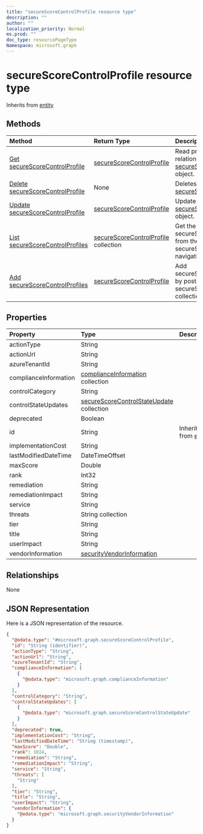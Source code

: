 ```yaml
---
title: "secureScoreControlProfile resource type"
description: ""
author: ""
localization_priority: Normal
ms.prod: ""
doc_type: resourcePageType
Namespace: microsoft.graph
---
```



# secureScoreControlProfile resource type




Inherits from [entity](../resources/entity.md)

## Methods
|Method|Return Type|Description|
|:---|:---|:---|
|[Get secureScoreControlProfile](../api/securescorecontrolprofile-get.md)|[secureScoreControlProfile](../resources/secureScoreControlProfile.md)|Read properties and relationships of the [secureScoreControlProfile](../resources/securescorecontrolprofile.md) object.|
|[Delete secureScoreControlProfile](../api/securescorecontrolprofile-delete.md)|None|Deletes a [secureScoreControlProfile](../resources/securescorecontrolprofile.md).|
|[Update secureScoreControlProfile](../api/securescorecontrolprofile-update.md)|[secureScoreControlProfile](../resources/secureScoreControlProfile.md)|Update the properties of a [secureScoreControlProfile](../resources/securescorecontrolprofile.md) object.|
|[List secureScoreControlProfiles](../api/security-list-securescorecontrolprofiles.md)|[secureScoreControlProfile](../resources/secureScoreControlProfile.md) collection|Get the secureScoreControlProfiles from the secureScoreControlProfiles navigation property.|
|[Add secureScoreControlProfiles](../api/security-post-securescorecontrolprofiles.md)|[secureScoreControlProfile](../resources/secureScoreControlProfile.md)|Add secureScoreControlProfiles by posting to the secureScoreControlProfiles collection.|

## Properties
|Property|Type|Description|
|:---|:---|:---|
|actionType|String||
|actionUrl|String||
|azureTenantId|String||
|complianceInformation|[complianceInformation](../resources/complianceInformation.md) collection||
|controlCategory|String||
|controlStateUpdates|[secureScoreControlStateUpdate](../resources/secureScoreControlStateUpdate.md) collection||
|deprecated|Boolean||
|id|String| Inherited from [entity](../resources/entity.md)|
|implementationCost|String||
|lastModifiedDateTime|DateTimeOffset||
|maxScore|Double||
|rank|Int32||
|remediation|String||
|remediationImpact|String||
|service|String||
|threats|String collection||
|tier|String||
|title|String||
|userImpact|String||
|vendorInformation|[securityVendorInformation](../resources/securityVendorInformation.md)||

## Relationships
None

## JSON Representation
Here is a JSON representation of the resource.
<!-- {
  "blockType": "resource",
  "keyProperty": "id",
  "@odata.type": "microsoft.graph.secureScoreControlProfile",
  "baseType": "microsoft.graph.entity",
  "openType": true
}
-->
``` json
{
  "@odata.type": "#microsoft.graph.secureScoreControlProfile",
  "id": "String (identifier)",
  "actionType": "String",
  "actionUrl": "String",
  "azureTenantId": "String",
  "complianceInformation": [
    {
      "@odata.type": "microsoft.graph.complianceInformation"
    }
  ],
  "controlCategory": "String",
  "controlStateUpdates": [
    {
      "@odata.type": "microsoft.graph.secureScoreControlStateUpdate"
    }
  ],
  "deprecated": true,
  "implementationCost": "String",
  "lastModifiedDateTime": "String (timestamp)",
  "maxScore": "Double",
  "rank": 1024,
  "remediation": "String",
  "remediationImpact": "String",
  "service": "String",
  "threats": [
    "String"
  ],
  "tier": "String",
  "title": "String",
  "userImpact": "String",
  "vendorInformation": {
    "@odata.type": "microsoft.graph.securityVendorInformation"
  }
}
```

